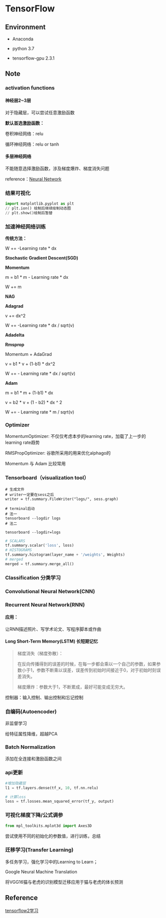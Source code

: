 # TensorFlow

## Environment

- Anaconda

- python 3.7

- tensorflow-gpu 2.3.1

## Note

### activation functions

#### 神经层2~3层

对于隐藏层，可以尝试任意激励函数

**默认首选激励函数：**

卷积神经网络：relu

循环神经网络：relu or tanh

#### 多层神经网络

不能随意选择激励函数，涉及梯度爆炸、梯度消失问题

reference：[Neural Network](https://tensorflow.google.cn/api_docs/python/tf/nn)

### 结果可视化

```python
import matplotlib.pyplot as plt
// plt.ion() 绘制后继续绘制动态图
// plt.show()绘制后暂替
```

### 加速神经网络训练

**传统方法：**

W += -Learning rate * dx

**Stochastic Gradient Descent(SGD)**

**Momentum**

m = b1 * m - Learning rate * dx

W += m

**NAG**

**Adagrad**

v += dx^2

W += -Learning rate * dx / sqrt(v)

**Adadelta**

**Rmsprop**

Momentum + AdaGrad

v = b1 * v + (1-b1) * dx^2

W += - Learning rate * dx / sqrt(v)

**Adam**

m = b1 * m + (1-b1) * dx

v = b2 * v + (1 - b2) * dx ^ 2

W += - Learning rate * m / sqrt(v)

### Optimizer

MomentumOptimizer: 不仅仅考虑本步的learning rate，加载了上一步的learning rate趋势

RMSPropOptimizer: 谷歌所采用的用来优化alphago的

Momentum 与 Adam 比较常用

### Tensorboard（visualization tool）



```terminal
# 生成文件
# writer一定要在sess之后
writer = tf.summary.FileWriter("logs/", sess.graph)

# terminal启动
# 法一
tensorboard --logdir logs
# 法二

tensorboard --logdir=logs
```



```python
# SCALARS
tf.summary.scalar('loss', loss)
# HISTOGRAMS
tf.summary.histogram(layer_name + '/weights', Weights)
# merged
merged = tf.summary.merge_all()
```



### Classification 分类学习

### Convolutional Neural Network(CNN)

### Recurrent Neural Network(RNN)

#### 应用：

让RNN描述照片、写学术论文、写程序脚本或作曲

#### Long Short-Term Memory(LSTM) 长短期记忆

>梯度消失（梯度弥散）：
>
>在反向传播得到的误差的时候，在每一步都会乘以一个自己的参数，如果参数小于1，参数不断乘以误差，误差传到初始时间接近于0，对于初始时刻误差消失。
>
>梯度爆炸：参数大于1，不断累成，最好可能变成无穷大。

控制器：输入控制、输出控制和忘记控制

### 自编码(Autoencoder)

非监督学习

给特征属性降维，超越PCA

### Batch Normalization

添加在全连接和激励函数之间

### api更新

```python
#增加隐藏层
l1 = tf.layers.dense(tf_x, 10, tf.nn.relu)

# 计算loss
loss = tf.losses.mean_squared_error(tf_y, output)
```

### 可视化梯度下降/公式调参

```python
from mpl_toolkits.mplot3d import Axes3D

```

尝试使用不同的初始化的参数值，进行训练，总结

### 迁移学习(Transfer Learning)

多任务学习，强化学习中的Learning to Learn；

Google Neural Machine Translation

将VGG16猫与老虎的识别模型迁移应用于猫与老虎的体长预测

## Reference
[tensorflow2学习](http://blog.nodetopo.com/2019/12/20/morvan%e5%8d%9a%e5%ae%a2-tensorflow2%e5%ad%a6%e4%b9%a0/)
